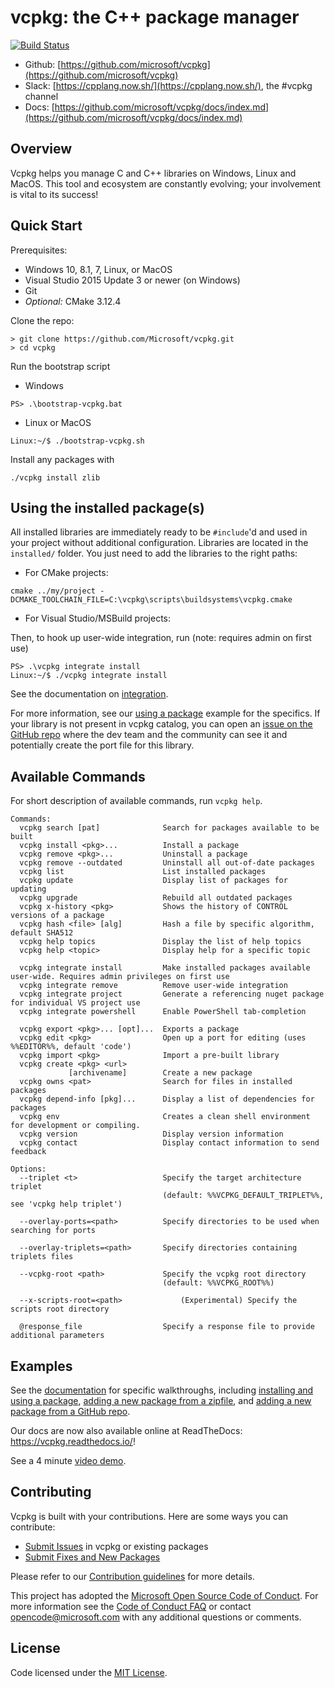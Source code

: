 # vcpkg: the C++ package manager

[![Build Status](https://dev.azure.com/vcpkg/public/_apis/build/status/vcpkg-Windows-master-CI?branchName=master)](https://dev.azure.com/vcpkg/public/_build/latest?definitionId=9&branchName=master)

* Github: [https://github.com/microsoft/vcpkg](https://github.com/microsoft/vcpkg)
* Slack: [https://cpplang.now.sh/](https://cpplang.now.sh/), the #vcpkg channel
* Docs: [https://github.com/microsoft/vcpkg/docs/index.md](https://github.com/microsoft/vcpkg/docs/index.md)

## Overview
Vcpkg helps you manage C and C++ libraries on Windows, Linux and MacOS. This tool and ecosystem are constantly evolving; your involvement is vital to its success!

## Quick Start
Prerequisites:
- Windows 10, 8.1, 7, Linux, or MacOS
- Visual Studio 2015 Update 3 or newer (on Windows)
- Git
- *Optional:* CMake 3.12.4

Clone the repo:
```
> git clone https://github.com/Microsoft/vcpkg.git
> cd vcpkg
```

Run the bootstrap script
* Windows
```
PS> .\bootstrap-vcpkg.bat
```
* Linux or MacOS
```
Linux:~/$ ./bootstrap-vcpkg.sh
```

Install any packages with
```
./vcpkg install zlib
```

## Using the installed package(s)
All installed libraries are immediately ready to be `#include`'d and used in your project without additional configuration. Libraries are located in the `installed/` folder. You just need to add the libraries to the right paths:

* For CMake projects:

```
cmake ../my/project -DCMAKE_TOOLCHAIN_FILE=C:\vcpkg\scripts\buildsystems\vcpkg.cmake
```

* For Visual Studio/MSBuild projects:

Then, to hook up user-wide integration, run (note: requires admin on first use)
```
PS> .\vcpkg integrate install
Linux:~/$ ./vcpkg integrate install
```

See the documentation on [integration](docs/users/integration.md).

For more information, see our [using a package](docs/examples/installing-and-using-packages.md) example for the specifics. If your library is not present in vcpkg catalog, you can open an [issue on the GitHub repo](https://github.com/microsoft/vcpkg/issues) where the dev team and the community can see it and potentially create the port file for this library.

## Available Commands

For short description of available commands, run `vcpkg help`.
```
Commands:
  vcpkg search [pat]              Search for packages available to be built
  vcpkg install <pkg>...          Install a package
  vcpkg remove <pkg>...           Uninstall a package
  vcpkg remove --outdated         Uninstall all out-of-date packages
  vcpkg list                      List installed packages
  vcpkg update                    Display list of packages for updating
  vcpkg upgrade                   Rebuild all outdated packages
  vcpkg x-history <pkg>           Shows the history of CONTROL versions of a package
  vcpkg hash <file> [alg]         Hash a file by specific algorithm, default SHA512
  vcpkg help topics               Display the list of help topics
  vcpkg help <topic>              Display help for a specific topic

  vcpkg integrate install         Make installed packages available user-wide. Requires admin privileges on first use
  vcpkg integrate remove          Remove user-wide integration
  vcpkg integrate project         Generate a referencing nuget package for individual VS project use
  vcpkg integrate powershell      Enable PowerShell tab-completion

  vcpkg export <pkg>... [opt]...  Exports a package
  vcpkg edit <pkg>                Open up a port for editing (uses %%EDITOR%%, default 'code')
  vcpkg import <pkg>              Import a pre-built library
  vcpkg create <pkg> <url>
             [archivename]        Create a new package
  vcpkg owns <pat>                Search for files in installed packages
  vcpkg depend-info [pkg]...      Display a list of dependencies for packages
  vcpkg env                       Creates a clean shell environment for development or compiling.
  vcpkg version                   Display version information
  vcpkg contact                   Display contact information to send feedback

Options:
  --triplet <t>                   Specify the target architecture triplet
                                  (default: %%VCPKG_DEFAULT_TRIPLET%%, see 'vcpkg help triplet')

  --overlay-ports=<path>          Specify directories to be used when searching for ports

  --overlay-triplets=<path>       Specify directories containing triplets files

  --vcpkg-root <path>             Specify the vcpkg root directory
                                  (default: %%VCPKG_ROOT%%)

  --x-scripts-root=<path>             (Experimental) Specify the scripts root directory

  @response_file                  Specify a response file to provide additional parameters
```

## Examples
See the [documentation](docs/index.md) for specific walkthroughs, including [installing and using a package](docs/examples/installing-and-using-packages.md), [adding a new package from a zipfile](docs/examples/packaging-zipfiles.md), and [adding a new package from a GitHub repo](docs/examples/packaging-github-repos.md).

Our docs are now also available online at ReadTheDocs: <https://vcpkg.readthedocs.io/>!

See a 4 minute [video demo](https://www.youtube.com/watch?v=y41WFKbQFTw).

## Contributing
Vcpkg is built with your contributions. Here are some ways you can contribute:

* [Submit Issues](https://github.com/Microsoft/vcpkg/issues) in vcpkg or existing packages
* [Submit Fixes and New Packages](https://github.com/Microsoft/vcpkg/pulls)

Please refer to our [Contribution guidelines](CONTRIBUTING.md) for more details.

This project has adopted the [Microsoft Open Source Code of Conduct](https://opensource.microsoft.com/codeofconduct/). For more information see the [Code of Conduct FAQ](https://opensource.microsoft.com/codeofconduct/faq/) or contact [opencode@microsoft.com](mailto:opencode@microsoft.com) with any additional questions or comments.

## License

Code licensed under the [MIT License](LICENSE.txt).
